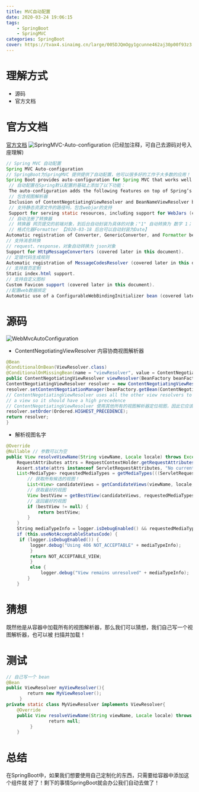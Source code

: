 ```yaml
---
title: MVC自动配置
date: 2020-03-24 19:06:15
tags:
    - SpringBoot
    - SpringMVC
categories: SpringBoot
cover: https://tvax4.sinaimg.cn/large/005DJQmOgy1gcunne462aj30p00f93z3.jpg
---
```

# 理解方式
+ 源码
+ 官方文档
# 官方文档
[官方文档](https://docs.spring.io/spring-boot/docs/2.2.5.RELEASE/reference/htmlsingle/#boot-feat%20ures-spring-mvc-auto-con%EF%AC%81guration)
![SpringMVC-Auto-configuration](https://tvax2.sinaimg.cn/large/005DJQmOgy1gd58auudqdj30zh0fktbq.jpg)
(已经加注释，可自己去源码对号入座理解)
```java
// Spring MVC 自动配置
Spring MVC Auto-configuration 
// SpringBoot为SpringMVC 提供提供了自动配置，他可以很多好的工作于大多数的应用！
Spring Boot provides auto-configuration for Spring MVC that works well with most applications.
 // 自动配置在Spring默认配置的基础上添加了以下功能： 
 The auto-configuration adds the following features on top of Spring’s defaults: 
 // 包含视图解析器 
 Inclusion of ContentNegotiatingViewResolver and BeanNameViewResolver beans. 
 // 支持静态资源文件的路径吗，包含webjar的支持 
 Support for serving static resources, including support for WebJars (covered later in this document)). 
 // 自动注册了转换器      
 // 转换器 网页提交的前端对象，到后台自动封装为具体的对象；"1" 自动转换为 数字 1； 
 // 格式化器Formatter 【2020-03-18 后台可以自动封装为Date】
Automatic registration of Converter, GenericConverter, and Formatter beans. 
// 支持消息转换 
// request、response，对象自动转换为 json对象 
Support for HttpMessageConverters (covered later in this document). 
// 定错代码生成规则 
Automatic registration of MessageCodesResolver (covered later in this document). 
// 支持首页定制 
Static index.html support. 
// 支持自定义图标 
Custom Favicon support (covered later in this document). 
//配置web数据绑定 
Automatic use of a ConfigurableWebBindingInitializer bean (covered later in this document).
```
# 源码
![WebMvcAutoConfiguration](https://tva1.sinaimg.cn/large/005DJQmOgy1gd59686hzsj30tw0iuqjj.jpg)
+ ContentNegotiatingViewResolver 内容协商视图解析器
```java
@Bean
@ConditionalOnBean(ViewResolver.class)
@ConditionalOnMissingBean(name = "viewResolver", value = ContentNegotiatingViewResolver.class)
public ContentNegotiatingViewResolver viewResolver(BeanFactory beanFactory) {
ContentNegotiatingViewResolver resolver = new ContentNegotiatingViewResolver();
resolver.setContentNegotiationManager(beanFactory.getBean(ContentNegotiationManager.class));
// ContentNegotiatingViewResolver uses all the other view resolvers to locate
// a view so it should have a high precedence
// ContentNegotiatingViewResolver 使用其他所有的视图解析器定位视图，因此它应该具有一 个高的优先级
resolver.setOrder(Ordered.HIGHEST_PRECEDENCE);
return resolver;
}
```
+ 解析视图名字
```java
@Override 
@Nullable // 参数可以为空 
public View resolveViewName(String viewName, Locale locale) throws Exception {    
    RequestAttributes attrs = RequestContextHolder.getRequestAttributes();   
    Assert.state(attrs instanceof ServletRequestAttributes, "No current ServletRequestAttributes");    
    List<MediaType> requestedMediaTypes = getMediaTypes(((ServletRequestAttributes) attrs).getRequest());    if (requestedMediaTypes != null) {        
        // 获取所有候选的视图！        
        List<View> candidateViews = getCandidateViews(viewName, locale, requestedMediaTypes);        
        // 获取最好的视图        
        View bestView = getBestView(candidateViews, requestedMediaTypes, attrs);        
        // 返回最好的视图        
        if (bestView != null) {            
            return bestView;        
        }    
    }
    String mediaTypeInfo = logger.isDebugEnabled() && requestedMediaTypes != null ?        " given " + requestedMediaTypes.toString() : "";
    if (this.useNotAcceptableStatusCode) {        
     if (logger.isDebugEnabled()) {            
         logger.debug("Using 406 NOT_ACCEPTABLE" + mediaTypeInfo);        
         }        
         return NOT_ACCEPTABLE_VIEW;    
         }    
         else {        
             logger.debug("View remains unresolved" + mediaTypeInfo);        return null;    
        } 
    }
 ```
 
 # 猜想
 既然他是从容器中加载所有的视图解析器，那么我们可以猜想，我们自己写一个视图解析器，也可以被 扫描并加载！

# 测试
```java
// 自己写一个 bean 
@Bean 
public ViewResolver myViewResolver(){
        return new MyViewResolver(); 
     }
private static class MyViewResolver implements ViewResolver{    
    @Override    
    public View resolveViewName(String viewName, Locale locale) throws Exception {
                return null;    
         } 
    }
```
 # 总结
在SpringBoot中，如果我们想要使用自己定制化的东西，只需要给容器中添加这个组件就 好了！剩下的事情SpringBoot就会办公我们自动去做了！ 
